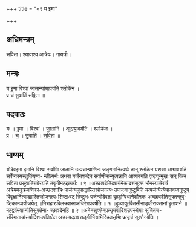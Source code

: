 +++
title = "०९ य इमा"

+++
## अधिमन्त्रम्
सविता। श्यावाश्व आत्रेयः। गायत्री।

## मन्त्रः
य इ॒मा विश्वा॑ जा॒तान्या॑श्रा॒वय॑ति॒ श्लोके॑न ।  
प्र च॑ सु॒वाति॑ सवि॒ता ॥

## पदपाठः
यः । इ॒मा । विश्वा॑ । जा॒तानि॑ । आ॒ऽश्रा॒वय॑ति । श्लोके॑न ।  
प्र । च॒ । सु॒वाति॑ । स॒वि॒ता ॥

## भाष्यम्
योदेवइमा इमानि विश्वा सर्वाणि जातानि उत्पन्नान्प्राणिनः जङ्गमानित्यर्थः तान् श्लोकेन यशसा आश्रावयति सर्वेप्यस्यस्तुतिंश्रृण्व- न्तीत्यर्थः अथवा गर्जनशब्देन सर्वाणीमान्युत्पन्नानि आश्रावयति वृष्ट्युन्मुखः सन् किंच सविता प्रसुवातिचप्रेरयति तंवृणीमहइत्यर्थः ॥ ९ ॥अच्छावदेतिदशर्चमेकादशंसूक्तं भौमस्यात्रेरार्षं अत्रेयमनुक्रमणिका-अच्छदशात्रिः पार्जन्यमुपाद्यास्तिस्रोजगत्यः उपान्त्यानुष्टुबिति यत्पर्जन्येत्येषानवम्यनुष्टुप् विवृक्षानित्याद्यास्तिस्रोजगत्यः शिष्टाःषट् त्रिष्टुभः पर्जन्योदेवता बृहदृग्विधानेशौनकः अच्छावदेतिसूक्तन्तुवृ- ष्टिकामःप्रयोजयेत् ॥निराहारःक्लिन्नवासाअचिरेणप्रवर्षति ॥ १ ॥हुत्वायुतंवैतसीनाङ्क्षीराक्तानां हुताशने ॥ महद्वर्षमवाप्नोतिसूक्तेना- च्छावदेनहि ॥ २ ॥अनेनसूक्तेनप्रत्यृचंवादिशउपस्थेयाः सूत्रितंच-संस्थितायांसर्वादिशउपतिष्ठेत अच्छावदतवसङ्गीर्भिराभिरिचतसृभिः प्रत्यृचं सूक्तेनवेति ।